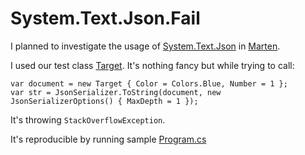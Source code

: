 # System.Text.Json.Fail
I planned to investigate the usage of [System.Text.Json](https://docs.microsoft.com/en-us/dotnet/api/system.text.json.serialization) in [Marten](https://github.com/JasperFx/marten).

I used our test class [Target](System.Text.Json.Fail/Target.cs). It's nothing fancy but while trying to call:

```
var document = new Target { Color = Colors.Blue, Number = 1 };
var str = JsonSerializer.ToString(document, new JsonSerializerOptions() { MaxDepth = 1 });
```
It's throwing `StackOverflowException`.

It's reproducible by running sample [Program.cs](https://github.com/oskardudycz/System.Text.Json.Fail/blob/master/System.Text.Json.Fail/Program.cs)
